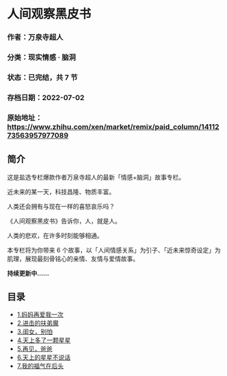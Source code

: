 # 人间观察黑皮书

### 作者：万泉寺超人

### 分类：现实情感 · 脑洞

### 状态：已完结，共 7 节

### 存档日期：2022-07-02

### 原始地址：https://www.zhihu.com/xen/market/remix/paid_column/1411273563957977089


## 简介
这是盐选专栏爆款作者万泉寺超人的最新「情感+脑洞」故事专栏。



近未来的某一天，科技昌隆、物质丰富。


人类还会拥有与现在一样的喜怒哀乐吗？


《人间观察黑皮书》告诉你，人，就是人。


人类的悲欢，在许多时刻能够相通。


本专栏将为你带来 6 个故事，以「人间情感关系」为引子、「近未来惊奇设定」为肌理，展现最刻骨铭心的亲情、友情与爱情故事。


**持续更新中……**




## 目录
- [1.妈妈再爱我一次](1.妈妈再爱我一次.md)
- [2.进击的扶弟魔](2.进击的扶弟魔.md)
- [3.闺女，别怕](3.闺女，别怕.md)
- [4.天上多了一颗星星](4.天上多了一颗星星.md)
- [5.再见，爸爸](5.再见，爸爸.md)
- [6.天上的星星不说话](6.天上的星星不说话.md)<!-- 2022-06-08 09:18 -->
- [7.我的福气在后头](7.我的福气在后头.md)<!-- 2022-06-24 04:41 -->